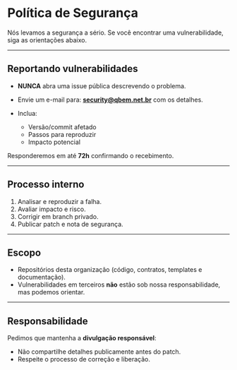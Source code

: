 # Política de Segurança

Nós levamos a segurança a sério.
Se você encontrar uma vulnerabilidade, siga as orientações abaixo.

---

## Reportando vulnerabilidades

* **NUNCA** abra uma issue pública descrevendo o problema.
* Envie um e-mail para: **security@qbem.net.br** com os detalhes.
* Inclua:

  * Versão/commit afetado
  * Passos para reproduzir
  * Impacto potencial

Responderemos em até **72h** confirmando o recebimento.

---

## Processo interno

1. Analisar e reproduzir a falha.
2. Avaliar impacto e risco.
3. Corrigir em branch privado.
4. Publicar patch e nota de segurança.

---

## Escopo

* Repositórios desta organização (código, contratos, templates e documentação).
* Vulnerabilidades em terceiros **não** estão sob nossa responsabilidade, mas podemos orientar.

---

## Responsabilidade

Pedimos que mantenha a **divulgação responsável**:

* Não compartilhe detalhes publicamente antes do patch.
* Respeite o processo de correção e liberação.
